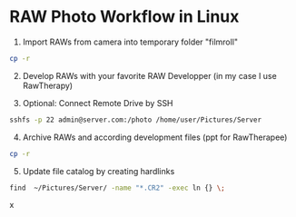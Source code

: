 # RAW Photo Workflow in Linux
1. Import RAWs from camera into temporary folder "filmroll"
```bash
cp -r 
```

2. Develop RAWs with your favorite RAW Developper (in my case I use RawTherapy)

3. Optional: Connect Remote Drive by SSH
```bash
sshfs -p 22 admin@server.com:/photo /home/user/Pictures/Server
```

4. Archive RAWs and according development files (ppt for RawTherapee)
```bash
cp -r
```

5. Update file catalog by creating hardlinks
```bash
find  ~/Pictures/Server/ -name "*.CR2" -exec ln {} \;
```
x
